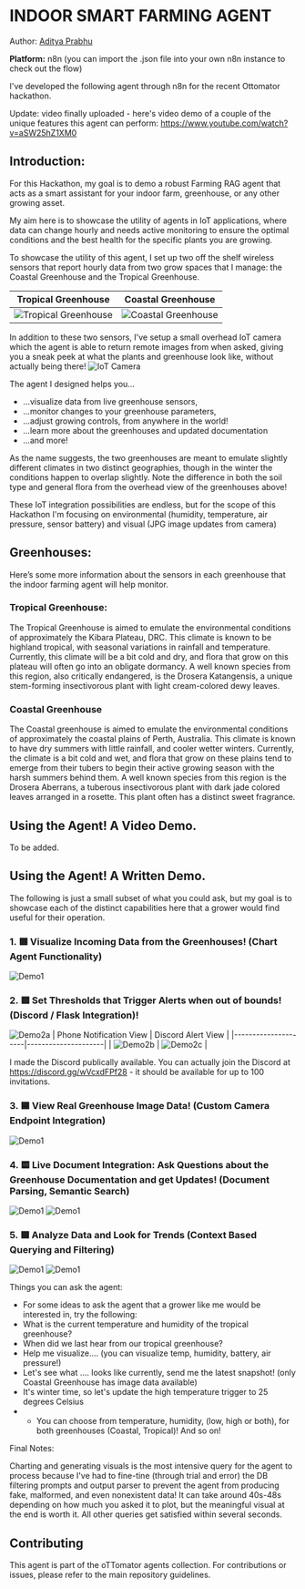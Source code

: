 # INDOOR SMART FARMING AGENT

Author: [Aditya Prabhu](https://github.com/adityaprabhu16)

**Platform:** n8n (you can import the .json file into your own n8n instance to check out the flow)

I've developed the following agent through n8n for the recent Ottomator hackathon.

Update: video finally uploaded - here's video demo of a couple of the unique features this agent can perform:
https://www.youtube.com/watch?v=aSW25hZ1XM0 

## Introduction:
For this Hackathon, my goal is to demo a robust Farming RAG agent that acts as a smart assistant for your indoor farm, greenhouse, or any other growing asset.

My aim here is to showcase the utility of agents in IoT applications, where data can change hourly and needs active monitoring to ensure the optimal conditions and the best health for the specific plants you are growing.


To showcase the utility of this agent, I set up two off the shelf wireless sensors that report hourly data from two grow spaces that I manage: the Coastal Greenhouse and the Tropical Greenhouse.

| Tropical Greenhouse | Coastal Greenhouse |
|---------------------|---------------------|
| ![Tropical Greenhouse](images/TropicalGreenhouse.JPG) | ![Coastal Greenhouse](images/CoastalGreenhouse.JPG) |


In addition to these two sensors, I've setup a small overhead IoT camera which the agent is able to return remote images from when asked, giving you a sneak peek at what the plants and greenhouse look like, without actually being there!
 ![IoT Camera](images/RemoteCamera.JPG)

The agent I designed helps you...
 - ...visualize data from live greenhouse sensors,
 - ...monitor changes to your greenhouse parameters,
 - ...adjust growing controls, from anywhere in the world!
 - ...learn more about the greenhouses and updated documentation
 - ...and more!

As the name suggests, the two greenhouses are meant to emulate slightly different climates in two distinct geographies, though in the winter the conditions happen to overlap slightly. Note the difference in both the soil type and general flora from the overhead view of the greenhouses above!

These IoT integration possibilities are endless, but for the scope of this Hackathon I'm focusing on environmental (humidity, temperature, air pressure, sensor battery) and visual (JPG image updates from camera)

## Greenhouses:
Here’s some more information about the sensors in each greenhouse that the indoor farming agent will help monitor.

### Tropical Greenhouse:

The Tropical Greenhouse is aimed to emulate the environmental conditions of approximately the Kibara Plateau, DRC. This climate is known to be highland tropical, with seasonal variations in rainfall and temperature. Currently, this climate will be a bit cold and dry, and flora that grow on this plateau will often go into an obligate dormancy. A well known species from this region, also critically endangered, is the Drosera Katangensis, a unique stem-forming insectivorous plant with light cream-colored dewy leaves.

### Coastal Greenhouse

The Coastal greenhouse is aimed to emulate the environmental conditions of approximately the coastal plains of Perth, Australia. This climate is known to have dry summers with little rainfall, and cooler wetter winters. Currently, the climate is a bit cold and wet, and flora that grow on these plains tend to emerge from their tubers to begin their active growing season with the harsh summers behind them. A well known species from this region is the Drosera Aberrans, a tuberous insectivorous plant with dark jade colored leaves arranged in a rosette. This plant often has a distinct sweet fragrance.

## Using the Agent! A Video Demo.
To be added.

## Using the Agent! A Written Demo.
The following is just a small subset of what you could ask, but my goal is to showcase each of the distinct capabilities here that a grower would find useful for their operation.


### 1. 🟩 Visualize Incoming Data from the Greenhouses! (Chart Agent Functionality)
![Demo1](images/Demo1.png)

### 2. 🟥 Set Thresholds that Trigger Alerts when out of bounds! (Discord / Flask Integration)!
![Demo2a](images/Demo2a.png)
| Phone Notification View | Discord Alert View |
|---------------------|---------------------|
| ![Demo2b](images/Demo2b.jpg) | ![Demo2c](images/Demo2c.jpg) |

I made the Discord publically available. You can actually join the Discord at https://discord.gg/wVcxdFPf28 - it should be available for up to 100 invitations.

### 3. 🟦 View Real Greenhouse Image Data! (Custom Camera Endpoint Integration)
![Demo1](images/Demo3.png)

### 4. 🟨 Live Document Integration: Ask Questions about the Greenhouse Documentation and get Updates! (Document Parsing, Semantic Search)
![Demo1](images/Demo4a.png)
![Demo1](images/Demo4b.png)

### 5. 🟪 Analyze Data and Look for Trends (Context Based Querying and Filtering)
![Demo1](images/Demo5a.png)
![Demo1](images/Demo5b.png)


Things you can ask the agent:
- For some ideas to ask the agent that a grower like me would be interested in, try the following:
- What is the current temperature and humidity of the tropical greenhouse?
- When did we last hear from our tropical greenhouse?
- Help me visualize.... (you can visualize temp, humidity, battery, air pressure!)
- Let's see what .... looks like currently, send me the latest snapshot! (only Coastal Greenhouse has image data available)
- It's winter time, so let's update the high temperature trigger to 25 degrees Celsius 
- - You can choose from temperature, humidity, (low, high or both), for both greenhouses (Coastal, Tropical)!
And so on!


Final Notes:

Charting and generating visuals is the most intensive query for the agent to process because I've had to fine-tine (through trial and error) the DB filtering prompts and output parser to prevent the agent from producing fake, malformed, and even nonexistent data! It can take around 40s-48s depending on how much you asked it to plot, but the meaningful visual at the end is worth it.
All other queries get satisfied within several seconds.

## Contributing

This agent is part of the oTTomator agents collection. For contributions or issues, please refer to the main repository guidelines.